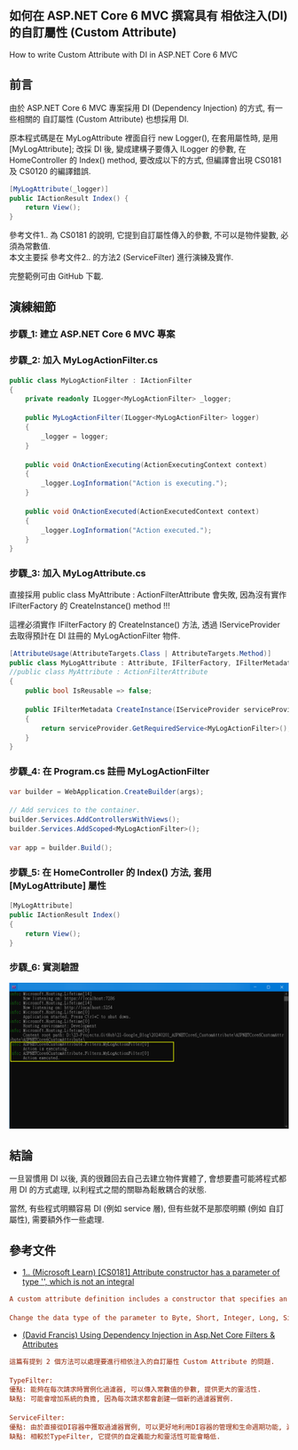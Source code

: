 ## 如何在 ASP.NET Core 6 MVC 撰寫具有 相依注入(DI) 的自訂屬性 (Custom Attribute)
How to write Custom Attribute with DI in ASP.NET Core 6 MVC   

## 前言

由於 ASP.NET Core 6 MVC 專案採用 DI (Dependency Injection) 的方式, 有一些相關的 自訂屬性 (Custom Attribute) 也想採用 DI. 

原本程式碼是在 MyLogAttribute 裡面自行 new Logger(), 在套用屬性時, 是用 [MyLogAttribute]; 改採 DI 後, 變成建構子要傳入 ILogger 的參數, 在 HomeController 的 Index() method, 要改成以下的方式, 但編譯會出現 CS0181 及 CS0120 的編譯錯誤.  

```csharp
[MyLogAttribute(_logger)]
public IActionResult Index() {
    return View();
}
```

參考文件1.. 為 CS0181 的說明, 它提到自訂屬性傳入的參數, 不可以是物件變數, 必須為常數值.  
本文主要採 參考文件2.. 的方法2 (ServiceFilter) 進行演練及實作.  

完整範例可由 GitHub 下載.  

<!--more-->

## 演練細節

### 步驟_1: 建立 ASP.NET Core 6 MVC 專案

### 步驟_2: 加入 MyLogActionFilter.cs

```csharp
public class MyLogActionFilter : IActionFilter
{
	private readonly ILogger<MyLogActionFilter> _logger;

	public MyLogActionFilter(ILogger<MyLogActionFilter> logger)
	{
		_logger = logger;
	}

	public void OnActionExecuting(ActionExecutingContext context)
	{
		_logger.LogInformation("Action is executing.");
	}

	public void OnActionExecuted(ActionExecutedContext context)
	{
		_logger.LogInformation("Action executed.");
	}
}
```

### 步驟_3: 加入 MyLogAttribute.cs

直接採用 public class MyAttribute : ActionFilterAttribute 會失敗, 因為沒有實作 IFilterFactory 的 CreateInstance() method !!!   

這裡必須實作 IFilterFactory 的 CreateInstance() 方法, 透過 IServiceProvider 去取得預計在 DI 註冊的 MyLogActionFilter 物件.  

```csharp
[AttributeUsage(AttributeTargets.Class | AttributeTargets.Method)]
public class MyLogAttribute : Attribute, IFilterFactory, IFilterMetadata
//public class MyAttribute : ActionFilterAttribute
{
	public bool IsReusable => false;

	public IFilterMetadata CreateInstance(IServiceProvider serviceProvider)
	{
		return serviceProvider.GetRequiredService<MyLogActionFilter>();
	}
}
```

### 步驟_4: 在 Program.cs 註冊 MyLogActionFilter

```csharp
var builder = WebApplication.CreateBuilder(args);

// Add services to the container.
builder.Services.AddControllersWithViews();
builder.Services.AddScoped<MyLogActionFilter>();

var app = builder.Build();
```

### 步驟_5: 在 HomeController 的 Index() 方法, 套用 [MyLogAttribute] 屬性

```csharp
[MyLogAttribute]
public IActionResult Index()
{
	return View();
}
```

### 步驟_6: 實測驗證
![11 TestResult](pictures/11-TestResult.png)  

## 結論

一旦習慣用 DI 以後, 真的很難回去自己去建立物件實體了, 會想要盡可能將程式都用 DI 的方式處理, 以利程式之間的關聯為鬆散耦合的狀態.  

當然, 有些程式明顯容易 DI (例如 service 層), 但有些就不是那麼明顯 (例如 自訂屬性), 需要額外作一些處理.    
## 參考文件

* <a href="https://learn.microsoft.com/en-us/dotnet/visual-basic/misc/bc30045" target="_blank">1.. (Microsoft Learn) [CS0181] Attribute constructor has a parameter of type '<type>', which is not an integral</a>  
```ini
A custom attribute definition includes a constructor that specifies an invalid data type for a parameter. Attributes can take only certain data types as parameters, because only those types can be serialized into the metadata for the assembly.

Change the data type of the parameter to Byte, Short, Integer, Long, Single, Double, Char, String, Boolean, System.Type, or an enumeration type.
```

* <a href="https://blog.iamdavidfrancis.com/posts/aspnet-filter-dependency-injection/" target="_blank">(David Francis) Using Dependency Injection in Asp.Net Core Filters & Attributes</a>  
```ini
這篇有提到 2 個方法可以處理要進行相依注入的自訂屬性 Custom Attribute 的問題.

TypeFilter:  
優點: 能夠在每次請求時實例化過濾器, 可以傳入常數值的參數, 提供更大的靈活性. 
缺點: 可能會增加系統的負擔, 因為每次請求都會創建一個新的過濾器實例. 

ServiceFilter:  
優點: 由於直接從DI容器中獲取過濾器實例, 可以更好地利用DI容器的管理和生命週期功能, 減少重複創建實例的開銷. 
缺點: 相較於TypeFilter, 它提供的自定義能力和靈活性可能會略低.
```


